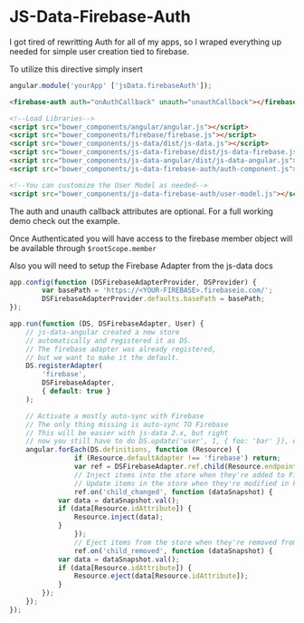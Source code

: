 JS-Data-Firebase-Auth
=====================

I got tired of rewritting Auth for all of my apps, so I wraped everything up needed for simple user creation tied to firebase. 

To utilize this directive simply insert 

```javascript
angular.module('yourApp' ['jsData.firebaseAuth']);
```

```html
<firebase-auth auth="onAuthCallback" unauth="unauthCallback"></firebase-auth>

<!--Load Libraries-->
<script src="bower_components/angular/angular.js"></script>
<script src="bower_components/firebase/firebase.js"></script>
<script src="bower_components/js-data/dist/js-data.js"></script>
<script src="bower_components/js-data-firebase/dist/js-data-firebase.js"></script>
<script src="bower_components/js-data-angular/dist/js-data-angular.js"></script>
<script src="bower_components/js-data-firebase-auth/auth-component.js"></script>

<!--You can customize the User Model as needed-->
<script src="bower_components/js-data-firebase-auth/user-model.js"></script>
```

The auth and unauth callback attributes are optional. For a full working demo check out the example. 

Once Authenticated you will have access to the firebase member object will be available through `$rootScope.member`

Also you will need to setup the Firebase Adapter from the js-data docs

```javascript
app.config(function (DSFirebaseAdapterProvider, DSProvider) {
		var basePath = 'https://<YOUR-FIREBASE>.firebaseio.com/';
		DSFirebaseAdapterProvider.defaults.basePath = basePath;
});

app.run(function (DS, DSFirebaseAdapter, User) {
	// js-data-angular created a new store
	// automatically and registered it as DS.
	// The firebase adapter was already registered,
	// but we want to make it the default.
	DS.registerAdapter(
		'firebase',
		DSFirebaseAdapter,
		{ default: true }
    );

	// Activate a mostly auto-sync with Firebase
	// The only thing missing is auto-sync TO Firebase
	// This will be easier with js-data 2.x, but right
	// now you still have to do DS.update('user', 1, { foo: 'bar' }), etc.
	angular.forEach(DS.definitions, function (Resource) {
				if (Resource.defaultAdapter !== 'firebase') return;
				var ref = DSFirebaseAdapter.ref.child(Resource.endpoint);
				// Inject items into the store when they're added to Firebase
				// Update items in the store when they're modified in Firebase
				ref.on('child_changed', function (dataSnapshot) {
			var data = dataSnapshot.val();
			if (data[Resource.idAttribute]) {
				Resource.inject(data);
			}
				});
				// Eject items from the store when they're removed from Firebase
				ref.on('child_removed', function (dataSnapshot) {
			var data = dataSnapshot.val();
			if (data[Resource.idAttribute]) {
				Resource.eject(data[Resource.idAttribute]);
			}
		});
	});
});
```